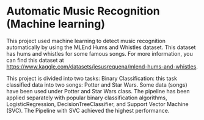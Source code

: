 # Automatic Music Recognition (Machine learning)

This project used machine learning to detect music recognition automatically by using the MLEnd Hums and Whistles dataset. This dataset has hums and whistles for some famous songs. For more information, you can find this dataset at https://www.kaggle.com/datasets/jesusrequena/mlend-hums-and-whistles.

This project is divided into two tasks:
Binary Classification:  this task classified data into two songs: Potter and Star Wars. Some data (songs) have been used under Potter and Star Wars class. The pipeline has been applied separately with popular binary classification algorithms, LogisticRegression, DecisionTreeClassifier, and Support Vector Machine (SVC). The Pipeline with SVC achieved the highest performance. 
